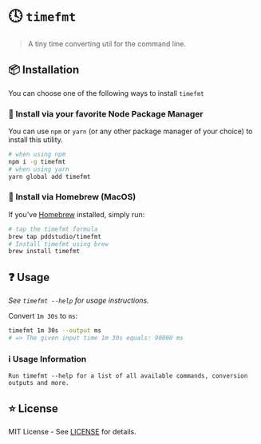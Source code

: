 # :clock4: `timefmt`

> A tiny time converting util for the command line.

## :package: Installation

You can choose one of the following ways to install `timefmt`

### :beginner: Install via your favorite Node Package Manager

You can use `npm` or `yarn` (or any other package manager of your choice) to install this utility.

```sh
# when using npm
npm i -g timefmt
# when using yarn
yarn global add timefmt
```

### :beers: Install via Homebrew (MacOS)

If you've [Homebrew](https://brew.sh) installed, simply run:

```sh
# tap the timefmt formula
brew tap pddstudio/timefmt
# Install timefmt using brew
brew install timefmt
```

## :question: Usage

_See `timefmt --help` for usage instructions._

Convert `1m 30s` to `ms`:

```sh
timefmt 1m 30s --output ms
# => The given input time 1m 30s equals: 90000 ms
```

### :information_source: Usage Information

```
Run timefmt --help for a list of all available commands, conversion outputs and more.
```

## :star: License

MIT License - See [LICENSE](./LICENSE) for details.
